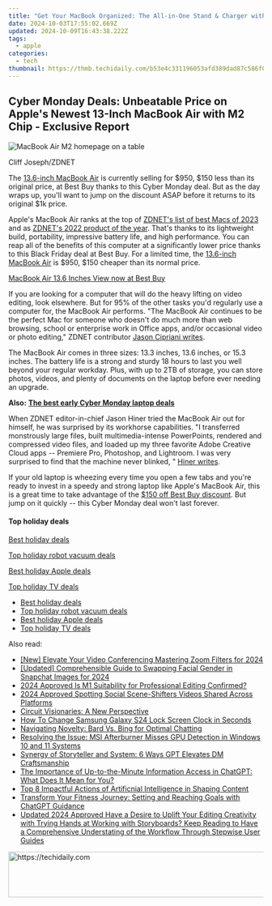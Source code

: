 ```yaml
---
title: "Get Your MacBook Organized: The All-in-One Stand & Charger with Port Hub at an Unbeatable Price of Just $102 - Exclusively !"
date: 2024-10-03T17:55:02.669Z
updated: 2024-10-09T16:43:38.222Z
tags:
  - apple
categories:
  - tech
thumbnail: https://thmb.techidaily.com/b53e4c331196053afd389dad87c586f0b9c8a334fc4c9d3f146c8a4bb6f2e065.jpg
---
```


## Cyber Monday Deals: Unbeatable Price on Apple's Newest 13-Inch MacBook Air with M2 Chip - Exclusive Report

![MacBook Air M2  homepage on a table](https://www.zdnet.com/a/img/resize/9aa7ede1deace3f831e1765bea7fc7140fb21369/2022/11/04/839358aa-3645-4888-b342-6b5b5b6b55ee/macbook-air-m2-2022-resized.jpg?auto=webp&width=1280)

Cliff Joseph/ZDNET

The [13.6-inch MacBook Air](https://shop-links.co/link/?url=https%3A%2F%2Fwww.bestbuy.com%2Fsite%2Fmacbook-air-13-6-laptop-apple-m2-chip-8gb-memory-256gb-ssd-midnight%2F6509650.p%3FskuId%3D6509650&publisher_slug=itechdaily19598&exclusive=1) is currently selling for $950, $150 less than its original price, at Best Buy thanks to this Cyber Monday deal. But as the day wraps up, you'll want to jump on the discount ASAP before it returns to its original $1k price. 

Apple's MacBook Air ranks at the top of [ZDNET's list of best Macs of 2023](https://www.zdnet.com/article/best-mac/) and as [ZDNET's 2022 product of the year](https://www.zdnet.com/article/m2-macbook-air-zdnets-product-of-the-year/). That's thanks to its lightweight build, portability, impressive battery life, and high performance. You can reap all of the benefits of this computer at a significantly lower price thanks to this Black Friday deal at Best Buy. For a limited time, the [13.6-inch MacBook Air](https://shop-links.co/link/?url=https%3A%2F%2Fwww.bestbuy.com%2Fsite%2Fmacbook-air-13-6-laptop-apple-m2-chip-8gb-memory-256gb-ssd-midnight%2F6509650.p%3FskuId%3D6509650&publisher_slug=itechdaily19598&exclusive=1) is $950, $150 cheaper than its normal price. 

[MacBook Air 13.6 Inches View now at Best Buy](https://shop-links.co/link/?url=https%3A%2F%2Fwww.bestbuy.com%2Fsite%2Fmacbook-air-13-6-laptop-apple-m2-chip-8gb-memory-256gb-ssd-midnight%2F6509650.p%3FskuId%3D6509650&publisher_slug=itechdaily19598&exclusive=1)

If you are looking for a computer that will do the heavy lifting on video editing, look elsewhere. But for 95% of the other tasks you'd regularly use a computer for, the MacBook Air performs. "The MacBook Air continues to be the perfect Mac for someone who doesn't do much more than web browsing, school or enterprise work in Office apps, and/or occasional video or photo editing," ZDNET contributor [Jason Cipriani writes](https://www.zdnet.com/article/best-mac/). 

The MacBook Air comes in three sizes: 13.3 inches, 13.6 inches, or 15.3 inches. The battery life is a strong and sturdy 18 hours to last you well beyond your regular workday. Plus, with up to 2TB of storage, you can store photos, videos, and plenty of documents on the laptop before ever needing an upgrade. 

**Also:** [**The best early Cyber Monday laptop deals**](https://www.zdnet.com/article/best-early-black-friday-laptop-deals-2023/)

When ZDNET editor-in-chief Jason Hiner tried the MacBook Air out for himself, he was surprised by its workhorse capabilities. "I transferred monstrously large files, built multimedia-intense PowerPoints, rendered and compressed video files, and loaded up my three favorite Adobe Creative Cloud apps -- Premiere Pro, Photoshop, and Lightroom. I was very surprised to find that the machine never blinked, " [Hiner writes](https://www.zdnet.com/article/m2-macbook-air-zdnets-product-of-the-year/). 

If your old laptop is wheezing every time you open a few tabs and you're ready to invest in a speedy and strong laptop like Apple's MacBook Air, this is a great time to take advantage of the [$150 off Best Buy discount](https://shop-links.co/link/?url=https%3A%2F%2Fwww.bestbuy.com%2Fsite%2Fmacbook-air-13-6-laptop-apple-m2-chip-8gb-memory-256gb-ssd-midnight%2F6509650.p%3FskuId%3D6509650&publisher_slug=itechdaily19598&exclusive=1). But jump on it quickly -- this Cyber Monday deal won't last forever.

#### Top holiday deals

[Best holiday deals](https://www.zdnet.com/article/best-holiday-deals-2023/ "Best holiday deals")

[Top holiday robot vacuum deals](https://www.zdnet.com/article/best-holiday-robot-vacuum-deals/ "Top holiday robot vacuum deals")

[Best holiday Apple deals](https://www.zdnet.com/article/best-holiday-apple-deals/ "Best holiday Apple deals")

[Top holiday TV deals](https://www.zdnet.com/article/best-holiday-tv-deals-2023/ "Top holiday TV deals")

* [Best holiday deals](https://www.zdnet.com/article/best-holiday-deals-2023/ "Best holiday deals")
* [Top holiday robot vacuum deals](https://www.zdnet.com/article/best-holiday-robot-vacuum-deals/ "Top holiday robot vacuum deals")
* [Best holiday Apple deals](https://www.zdnet.com/article/best-holiday-apple-deals/ "Best holiday Apple deals")
* [Top holiday TV deals](https://www.zdnet.com/article/best-holiday-tv-deals-2023/ "Top holiday TV deals")

<ins class="adsbygoogle"
     style="display:block"
     data-ad-format="autorelaxed"
     data-ad-client="ca-pub-7571918770474297"
     data-ad-slot="1223367746"></ins>

<ins class="adsbygoogle"
     style="display:block"
     data-ad-client="ca-pub-7571918770474297"
     data-ad-slot="8358498916"
     data-ad-format="auto"
     data-full-width-responsive="true"></ins>

<span class="atpl-alsoreadstyle">Also read:</span>
<div><ul>
<li><a href="https://screen-video-capture.techidaily.com/new-elevate-your-video-conferencing-mastering-zoom-filters-for-2024/"><u>[New] Elevate Your Video Conferencing Mastering Zoom Filters for 2024</u></a></li>
<li><a href="https://instagram-video-files.techidaily.com/updated-comprehensible-guide-to-swapping-facial-gender-in-snapchat-images-for-2024/"><u>[Updated] Comprehensible Guide to Swapping Facial Gender in Snapchat Images for 2024</u></a></li>
<li><a href="https://extra-guidance.techidaily.com/2024-approved-is-m1-suitability-for-professional-editing-confirmed/"><u>2024 Approved Is M1 Suitability for Professional Editing Confirmed?</u></a></li>
<li><a href="https://facebook-video-files.techidaily.com/2024-approved-spotting-social-scene-shifters-videos-shared-across-platforms/"><u>2024 Approved Spotting Social Scene-Shifters Videos Shared Across Platforms</u></a></li>
<li><a href="https://games-able.techidaily.com/circuit-visionaries-a-new-perspective/"><u>Circuit Visionaries: A New Perspective</u></a></li>
<li><a href="https://android-unlock.techidaily.com/how-to-change-samsung-galaxy-s24-lock-screen-clock-in-seconds-by-drfone-android/"><u>How To Change Samsung Galaxy S24 Lock Screen Clock in Seconds</u></a></li>
<li><a href="https://tech-haven.techidaily.com/navigating-novelty-bard-vs-bing-for-optimal-chatting/"><u>Navigating Novelty: Bard Vs. Bing for Optimal Chatting</u></a></li>
<li><a href="https://win-solutions.techidaily.com/resolving-the-issue-msi-afterburner-misses-gpu-detection-in-windows-10-and-11-systems/"><u>Resolving the Issue: MSI Afterburner Misses GPU Detection in Windows 10 and 11 Systems</u></a></li>
<li><a href="https://tech-hub.techidaily.com/synergy-of-storyteller-and-system-6-ways-gpt-elevates-dm-craftsmanship/"><u>Synergy of Storyteller and System: 6 Ways GPT Elevates DM Craftsmanship</u></a></li>
<li><a href="https://tech-hub.techidaily.com/the-importance-of-up-to-the-minute-information-access-in-chatgpt-what-does-it-mean-for-you/"><u>The Importance of Up-to-the-Minute Information Access in ChatGPT: What Does It Mean for You?</u></a></li>
<li><a href="https://tech-hub.techidaily.com/top-8-impactful-actions-of-artificnial-intelligence-in-shaping-content/"><u>Top 8 Impactful Actions of Artificnial Intelligence in Shaping Content</u></a></li>
<li><a href="https://tech-hub.techidaily.com/transform-your-fitness-journey-setting-and-reaching-goals-with-chatgpt-guidance/"><u>Transform Your Fitness Journey: Setting and Reaching Goals with ChatGPT Guidance</u></a></li>
<li><a href="https://ai-video-editing.techidaily.com/updated-2024-approved-have-a-desire-to-uplift-your-editing-creativity-with-trying-hands-at-working-with-storyboards-keep-reading-to-have-a-comprehensive-und/"><u>Updated 2024 Approved Have a Desire to Uplift Your Editing Creativity with Trying Hands at Working with Storyboards? Keep Reading to Have a Comprehensive Understating of the Workflow Through Stepwise User Guides</u></a></li>
</ul></div>

<!-- affiliate ads begin -->
<a href="https://appsumo.8odi.net/c/5597632/2044585/7443" target="_top" id="2044585">
  <img src="//a.impactradius-go.com/display-ad/7443-2044585" border="0" alt="https://techidaily.com" width="728" height="90"/>
</a>
<img height="0" width="0" src="https://appsumo.8odi.net/i/5597632/2044585/7443" style="position:absolute;visibility:hidden;" border="0" />
<!-- affiliate ads end -->

